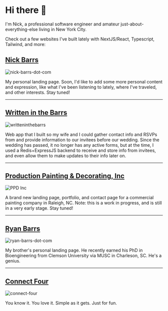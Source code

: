 # Hi there 👋

I'm Nick, a professional software engineer and amateur just-about-everything-else living in New York City.

Check out a few websites I've built lately with NextJS/React, Typescript, Tailwind, and more:

## [Nick Barrs](https://www.nickbarrs.com)

![nick-barrs-dot-com](https://github.com/user-attachments/assets/e72c96d9-545d-4eae-a9a5-502924ba71b7)

My personal landing page. Soon, I'd like to add some more personal content and expression, like what I've been listening to lately, where I've traveled, and other interests. Stay tuned!

***

## [Written in the Barrs](https://www.writteninthebarrs.com)

![writteninthebarrs](https://github.com/user-attachments/assets/70612edc-4127-4729-a068-b3aedb6c18e6)

Web app that I built so my wife and I could gather contact info and RSVPs from and provide information to our invitees before our wedding. Since the wedding has passed, it no longer has any active forms, but at the time, I used a Redis+ExpressJS backend to receive and store info from invitees, and even allow them to make updates to their info later on.

***

## [Production Painting & Decorating, Inc](https://production-painting-decorating-inc.vercel.app/)

![PPD Inc](https://github.com/user-attachments/assets/74b8c515-b512-4064-b944-540a86cc6daf)

A brand new landing page, portfolio, and contact page for a commercial painting company in Raleigh, NC. Note: this is a work in progress, and is still in a very early stage. Stay tuned! 

***

## [Ryan Barrs](https://www.ryanbarrs.com)

![ryan-barrs-dot-com](https://github.com/user-attachments/assets/137c6b0b-de2f-43c1-a25e-c93c901c980b)

My brother's personal landing page. He recently earned his PhD in Bioengineering from Clemson University via MUSC in Charleson, SC. He's a genius.

***

## [Connect Four](https://nckbrrs-connect-four.vercel.app)

![connect-four](https://github.com/user-attachments/assets/e6de5596-9973-4574-a886-1e38b3807e0c)

You know it. You love it. Simple as it gets. Just for fun.

